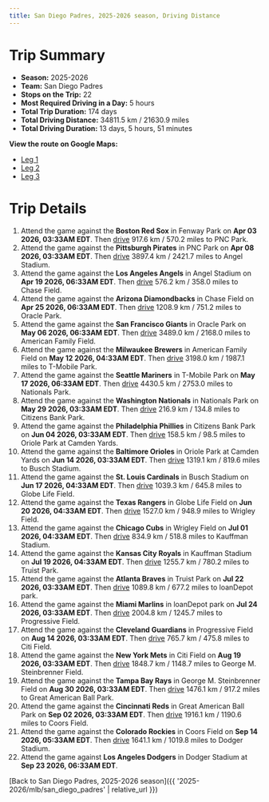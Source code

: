 ```yaml
---
title: San Diego Padres, 2025-2026 season, Driving Distance
---
```


# Trip Summary
- **Season:** 2025-2026
- **Team:** San Diego Padres
- **Stops on the Trip:** 22
- **Most Required Driving in a Day:** 5 hours
- **Total Trip Duration:** 174 days
- **Total Driving Distance:** 34811.5 km / 21630.9 miles
- **Total Driving Duration:** 13 days, 5 hours, 51 minutes

**View the route on Google Maps:**
- [Leg 1](https://www.google.com/maps/dir/Fenway+Park+Boston/PNC+Park+Pittsburgh/Angel+Stadium+Anaheim/Chase+Field+Phoenix/Oracle+Park+San+Francisco/American+Family+Field+Milwaukee/T-Mobile+Park+Seattle/Nationals+Park+Washington/Citizens+Bank+Park+Philadelphia/Oriole+Park+at+Camden+Yards+Baltimore)
- [Leg 2](https://www.google.com/maps/dir/Oriole+Park+at+Camden+Yards+Baltimore/Busch+Stadium+St.+Louis/Globe+Life+Field+Arlington/Wrigley+Field+Chicago/Kauffman+Stadium+Kansas+City/Truist+Park+Atlanta/loanDepot+park+Miami/Progressive+Field+Cleveland/Citi+Field+Flushing/George+M.+Steinbrenner+Field+Tampa)
- [Leg 3](https://www.google.com/maps/dir/George+M.+Steinbrenner+Field+Tampa/Great+American+Ball+Park+Cincinnati/Coors+Field+Denver/Dodger+Stadium+Los+Angeles)

# Trip Details
1. Attend the game against the **Boston Red Sox** in Fenway Park on **Apr 03 2026, 03:33AM EDT**. Then [drive](https://www.google.com/maps/dir/Fenway+Park+Boston/PNC+Park+Pittsburgh) 917.6 km / 570.2 miles to PNC Park.
2. Attend the game against the **Pittsburgh Pirates** in PNC Park on **Apr 08 2026, 03:33AM EDT**. Then [drive](https://www.google.com/maps/dir/PNC+Park+Pittsburgh/Angel+Stadium+Anaheim) 3897.4 km / 2421.7 miles to Angel Stadium.
3. Attend the game against the **Los Angeles Angels** in Angel Stadium on **Apr 19 2026, 06:33AM EDT**. Then [drive](https://www.google.com/maps/dir/Angel+Stadium+Anaheim/Chase+Field+Phoenix) 576.2 km / 358.0 miles to Chase Field.
4. Attend the game against the **Arizona Diamondbacks** in Chase Field on **Apr 25 2026, 06:33AM EDT**. Then [drive](https://www.google.com/maps/dir/Chase+Field+Phoenix/Oracle+Park+San+Francisco) 1208.9 km / 751.2 miles to Oracle Park.
5. Attend the game against the **San Francisco Giants** in Oracle Park on **May 06 2026, 06:33AM EDT**. Then [drive](https://www.google.com/maps/dir/Oracle+Park+San+Francisco/American+Family+Field+Milwaukee) 3489.0 km / 2168.0 miles to American Family Field.
6. Attend the game against the **Milwaukee Brewers** in American Family Field on **May 12 2026, 04:33AM EDT**. Then [drive](https://www.google.com/maps/dir/American+Family+Field+Milwaukee/T-Mobile+Park+Seattle) 3198.0 km / 1987.1 miles to T-Mobile Park.
7. Attend the game against the **Seattle Mariners** in T-Mobile Park on **May 17 2026, 06:33AM EDT**. Then [drive](https://www.google.com/maps/dir/T-Mobile+Park+Seattle/Nationals+Park+Washington) 4430.5 km / 2753.0 miles to Nationals Park.
8. Attend the game against the **Washington Nationals** in Nationals Park on **May 29 2026, 03:33AM EDT**. Then [drive](https://www.google.com/maps/dir/Nationals+Park+Washington/Citizens+Bank+Park+Philadelphia) 216.9 km / 134.8 miles to Citizens Bank Park.
9. Attend the game against the **Philadelphia Phillies** in Citizens Bank Park on **Jun 04 2026, 03:33AM EDT**. Then [drive](https://www.google.com/maps/dir/Citizens+Bank+Park+Philadelphia/Oriole+Park+at+Camden+Yards+Baltimore) 158.5 km / 98.5 miles to Oriole Park at Camden Yards.
10. Attend the game against the **Baltimore Orioles** in Oriole Park at Camden Yards on **Jun 14 2026, 03:33AM EDT**. Then [drive](https://www.google.com/maps/dir/Oriole+Park+at+Camden+Yards+Baltimore/Busch+Stadium+St.+Louis) 1319.1 km / 819.6 miles to Busch Stadium.
11. Attend the game against the **St. Louis Cardinals** in Busch Stadium on **Jun 17 2026, 04:33AM EDT**. Then [drive](https://www.google.com/maps/dir/Busch+Stadium+St.+Louis/Globe+Life+Field+Arlington) 1039.3 km / 645.8 miles to Globe Life Field.
12. Attend the game against the **Texas Rangers** in Globe Life Field on **Jun 20 2026, 04:33AM EDT**. Then [drive](https://www.google.com/maps/dir/Globe+Life+Field+Arlington/Wrigley+Field+Chicago) 1527.0 km / 948.9 miles to Wrigley Field.
13. Attend the game against the **Chicago Cubs** in Wrigley Field on **Jul 01 2026, 04:33AM EDT**. Then [drive](https://www.google.com/maps/dir/Wrigley+Field+Chicago/Kauffman+Stadium+Kansas+City) 834.9 km / 518.8 miles to Kauffman Stadium.
14. Attend the game against the **Kansas City Royals** in Kauffman Stadium on **Jul 19 2026, 04:33AM EDT**. Then [drive](https://www.google.com/maps/dir/Kauffman+Stadium+Kansas+City/Truist+Park+Atlanta) 1255.7 km / 780.2 miles to Truist Park.
15. Attend the game against the **Atlanta Braves** in Truist Park on **Jul 22 2026, 03:33AM EDT**. Then [drive](https://www.google.com/maps/dir/Truist+Park+Atlanta/loanDepot+park+Miami) 1089.8 km / 677.2 miles to loanDepot park.
16. Attend the game against the **Miami Marlins** in loanDepot park on **Jul 24 2026, 03:33AM EDT**. Then [drive](https://www.google.com/maps/dir/loanDepot+park+Miami/Progressive+Field+Cleveland) 2004.8 km / 1245.7 miles to Progressive Field.
17. Attend the game against the **Cleveland Guardians** in Progressive Field on **Aug 14 2026, 03:33AM EDT**. Then [drive](https://www.google.com/maps/dir/Progressive+Field+Cleveland/Citi+Field+Flushing) 765.7 km / 475.8 miles to Citi Field.
18. Attend the game against the **New York Mets** in Citi Field on **Aug 19 2026, 03:33AM EDT**. Then [drive](https://www.google.com/maps/dir/Citi+Field+Flushing/George+M.+Steinbrenner+Field+Tampa) 1848.7 km / 1148.7 miles to George M. Steinbrenner Field.
19. Attend the game against the **Tampa Bay Rays** in George M. Steinbrenner Field on **Aug 30 2026, 03:33AM EDT**. Then [drive](https://www.google.com/maps/dir/George+M.+Steinbrenner+Field+Tampa/Great+American+Ball+Park+Cincinnati) 1476.1 km / 917.2 miles to Great American Ball Park.
20. Attend the game against the **Cincinnati Reds** in Great American Ball Park on **Sep 02 2026, 03:33AM EDT**. Then [drive](https://www.google.com/maps/dir/Great+American+Ball+Park+Cincinnati/Coors+Field+Denver) 1916.1 km / 1190.6 miles to Coors Field.
21. Attend the game against the **Colorado Rockies** in Coors Field on **Sep 14 2026, 05:33AM EDT**. Then [drive](https://www.google.com/maps/dir/Coors+Field+Denver/Dodger+Stadium+Los+Angeles) 1641.1 km / 1019.8 miles to Dodger Stadium.
22. Attend the game against **Los Angeles Dodgers** in Dodger Stadium at **Sep 23 2026, 06:33AM EDT**.

[Back to San Diego Padres, 2025-2026 season]({{ '2025-2026/mlb/san_diego_padres' | relative_url }})
